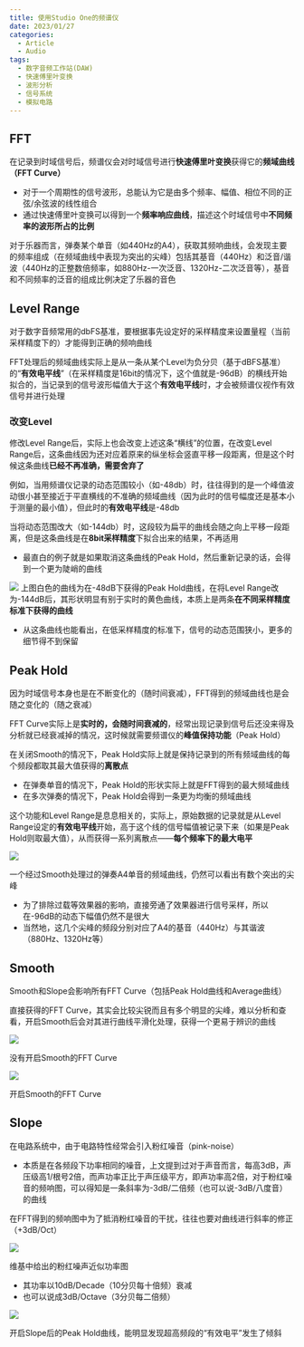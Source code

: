 ```yaml
---
title: 使用Studio One的频谱仪
date: 2023/01/27
categories:
  - Article
  - Audio
tags: 
  - 数字音频工作站(DAW)
  - 快速傅里叶变换
  - 波形分析
  - 信号系统
  - 模拟电路
---
```


## FFT
在记录到时域信号后，频谱仪会对时域信号进行**快速傅里叶变换**获得它的**频域曲线（FFT Curve）**
- 对于一个周期性的信号波形，总能认为它是由多个频率、幅值、相位不同的正弦/余弦波的线性组合
- 通过快速傅里叶变换可以得到一个**频率响应曲线**，描述这个时域信号中**不同频率的波形所占的比例**

对于乐器而言，弹奏某个单音（如440Hz的A4），获取其频响曲线，会发现主要的频率组成（在频域曲线中表现为突出的尖峰）包括其基音（440Hz）和泛音/谐波（440Hz的正整数倍频率，如880Hz-一次泛音、1320Hz-二次泛音等），基音和不同频率的泛音的组成比例决定了乐器的音色

## Level Range
对于数字音频常用的dbFS基准，要根据事先设定好的采样精度来设置量程（当前采样精度下的）才能得到正确的频响曲线

FFT处理后的频域曲线实际上是从一条从某个Level为负分贝（基于dBFS基准）的“**有效电平线**”（在采样精度是16bit的情况下，这个值就是-96dB）的横线开始拟合的，当记录到的信号波形幅值大于这个**有效电平线**时，才会被频谱仪视作有效信号并进行处理

### 改变Level 
修改Level Range后，实际上也会改变上述这条“横线”的位置，在改变Level Range后，这条曲线因为还对应着原来的纵坐标会竖直平移一段距离，但是这个时候这条曲线**已经不再准确，需要舍弃了**

例如，当用频谱仪记录的动态范围较小（如-48db）时，往往得到的是一个峰值波动很小甚至接近于平直横线的不准确的频域曲线（因为此时的信号幅度还是基本小于测量的最小值），但此时的**有效电平线**是-48db

当将动态范围改大（如-144db）时，这段较为扁平的曲线会随之向上平移一段距离，但是这条曲线是在**8bit采样精度**下拟合出来的结果，不再适用
- 最直白的例子就是如果取消这条曲线的Peak Hold，然后重新记录的话，会得到一个更为陡峭的曲线

![](/images/posts/20230127012501.png)
上图白色的曲线为在-48dB下获得的Peak Hold曲线，在将Level Range改为-144dB后，其形状明显有别于实时的黄色曲线，本质上是两条**在不同采样精度标准下获得的曲线**
- 从这条曲线也能看出，在低采样精度的标准下，信号的动态范围狭小，更多的细节得不到保留

## Peak Hold
因为时域信号本身也是在不断变化的（随时间衰减），FFT得到的频域曲线也是会随之变化的（随之衰减）

FFT Curve实际上是**实时的，会随时间衰减的**，经常出现记录到信号后还没来得及分析就已经衰减掉的情况，这时候就需要频谱仪的**峰值保持功能**（Peak Hold）

在关闭Smooth的情况下，Peak Hold实际上就是保持记录到的所有频域曲线的每个频段都取其最大值获得的**离散点**
- 在弹奏单音的情况下，Peak Hold的形状实际上就是FFT得到的最大频域曲线
- 在多次弹奏的情况下，Peak Hold会得到一条更为均衡的频域曲线

这个功能和Level Range是息息相关的，实际上，原始数据的记录就是从Level Range设定的**有效电平线**开始，高于这个线的信号幅值被记录下来（如果是Peak Hold则取最大值），从而获得一系列离散点——**每个频率下的最大电平**

![](/images/posts/20230127015634.png)

一个经过Smooth处理过的弹奏A4单音的频域曲线，仍然可以看出有数个突出的尖峰
- 为了排除过载等效果器的影响，直接旁通了效果器进行信号采样，所以在-96dB的动态下幅值仍然不是很大
- 当然地，这几个尖峰的频段分别对应了A4的基音（440Hz）与其谐波（880Hz、1320Hz等）

## Smooth
Smooth和Slope会影响所有FFT Curve（包括Peak Hold曲线和Average曲线）

直接获得的FFT Curve，其实会比较尖锐而且有多个明显的尖峰，难以分析和查看，开启Smooth后会对其进行曲线平滑化处理，获得一个更易于辨识的曲线

![](/images/posts/20230127012745.png)

没有开启Smooth的FFT Curve

![](/images/posts/20230127012758.png)

开启Smooth的FFT Curve
## Slope
在电路系统中，由于电路特性经常会引入粉红噪音（pink-noise）
- 本质是在各频段下功率相同的噪音，上文提到过对于声音而言，每高3dB，声压级高1/根号2倍，而声功率正比于声压级平方，即声功率高2倍，对于粉红噪音的频响图，可以得知是一条斜率为-3dB/二倍频（也可以说-3dB/八度音）的曲线

在FFT得到的频响图中为了抵消粉红噪音的干扰，往往也要对曲线进行斜率的修正（+3dB/Oct）

![](/images/posts/https://upload.wikimedia.org/wikipedia/commons/7/7a/Pink_noise_spectrum.png)

维基中给出的粉红噪声近似功率图
- 其功率以10dB/Decade（10分贝每十倍频）衰减
- 也可以说成3dB/Octave（3分贝每二倍频）

![](/images/posts/20230127013030.png)

开启Slope后的Peak Hold曲线，能明显发现超高频段的“有效电平”发生了倾斜
